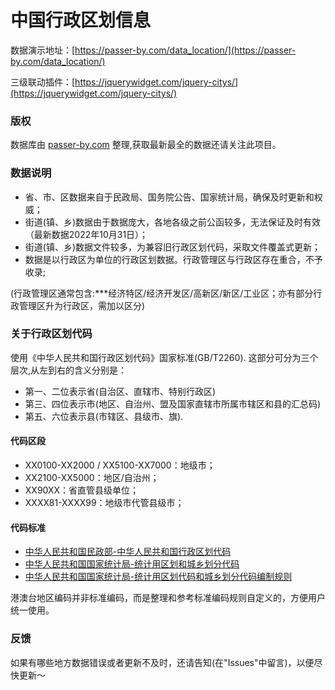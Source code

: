 # 中国行政区划信息

数据演示地址：[https://passer-by.com/data_location/](https://passer-by.com/data_location/)

三级联动插件：[https://jquerywidget.com/jquery-citys/](https://jquerywidget.com/jquery-citys/)

### 版权
数据库由 [passer-by.com](https://passer-by.com/) 整理,获取最新最全的数据还请关注此项目。

### 数据说明
- 省、市、区数据来自于民政局、国务院公告、国家统计局，确保及时更新和权威；
- 街道(镇、乡)数据由于数据庞大，各地各级之前公函较多，无法保证及时有效（最新数据2022年10月31日）；
- 街道(镇、乡)数据文件较多，为兼容旧行政区划代码，采取文件覆盖式更新；
- 数据是以行政区为单位的行政区划数据。行政管理区与行政区存在重合，不予收录;

 (行政管理区通常包含:***经济特区/经济开发区/高新区/新区/工业区；亦有部分行政管理区升为行政区，需加以区分)

### 关于行政区划代码
使用《中华人民共和国行政区划代码》国家标准(GB/T2260).
这部分可分为三个层次,从左到右的含义分别是：
- 第一、二位表示省(自治区、直辖市、特别行政区)
- 第三、四位表示市(地区、自治州、盟及国家直辖市所属市辖区和县的汇总码)
- 第五、六位表示县(市辖区、县级市、旗).

#### 代码区段
- XX0100-XX2000 / XX5100-XX7000：地级市；
- XX2100-XX5000：地区/自治州；
- XX90XX：省直管县级单位；
- XXXX81-XXXX99：地级市代管县级市；


#### 代码标准
* [中华人民共和国民政部-中华人民共和国行政区划代码](https://www.mca.gov.cn/mzsj/xzqh/2022/202201xzqh.html)
* [中华人民共和国国家统计局-统计用区划和城乡划分代码](http://www.stats.gov.cn/sj/tjbz/tjyqhdmhcxhfdm/2022/index.html)
* [中华人民共和国国家统计局-统计用区划代码和城乡划分代码编制规则](http://www.stats.gov.cn/sj/tjbz/gjtjbz/202302/t20230213_1902741.html)

港澳台地区编码并非标准编码，而是整理和参考标准编码规则自定义的，方便用户统一使用。

### 反馈
如果有哪些地方数据错误或者更新不及时，还请告知(在"Issues"中留言)，以便尽快更新～
